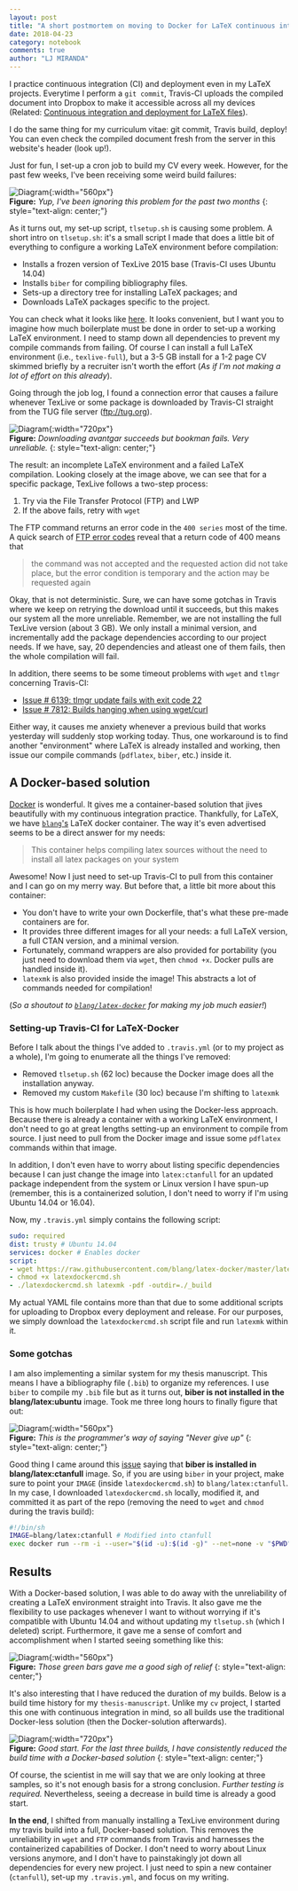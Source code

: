```yaml
---
layout: post
title: "A short postmortem on moving to Docker for LaTeX continuous integration"
date: 2018-04-23
category: notebook
comments: true
author: "LJ MIRANDA"
---
```


I practice continuous integration (CI) and deployment even in my LaTeX
projects. Everytime I perform a `git commit`, Travis-CI uploads the
compiled document into Dropbox to make it accessible across all my devices
(Related: [Continuous integration and deployment for LaTeX
files](https://ljvmiranda921.github.io/notebook/2018/02/04/continuous-integration-for-latex/)).

I do the same thing for my curriculum vitae: git commit, Travis build,
deploy! You can even check the compiled document fresh from the server in this
website's header (look up!). 

Just for fun, I set-up a cron job to build my CV every week. However, for the
past few weeks, I've been receiving some weird build failures:

![Diagram](/assets/png/tuts/build_failures.png){:width="560px"}  
__Figure:__ _Yup, I've been ignoring this problem for the past two months_
{: style="text-align: center;"}

As it turns out, my set-up script, `tlsetup.sh` is causing some problem. A
short intro on `tlsetup.sh`: it's a small script I made that does a little
bit of everything to configure a working LaTeX environment before
compilation:

- Installs a frozen version of TexLive 2015 base (Travis-CI uses Ubuntu 14.04)
- Installs `biber` for compiling bibliography files.
- Sets-up a directory tree for installing LaTeX packages; and
- Downloads LaTeX packages specific to the project.

You can check what it looks like
[here](https://gist.github.com/ljvmiranda921/6055d03dc264bfca0ea8c421ec6a2b41#file-tlsetup-sh).
It looks convenient, but I want you to imagine how much boilerplate must be
done in order to set-up a working LaTeX environment. I need to stamp down all
dependencies to prevent my compile commands from failing. Of course I can
install a full LaTeX environment (i.e., `texlive-full`), but a 3-5 GB install
for a 1-2 page CV skimmed briefly by a recruiter isn't worth the
effort (_As if I'm not making a lot of effort on this already_).

Going through the job log, I found a connection error that causes a
failure whenever TexLive or some package is downloaded by Travis-CI straight
from the TUG file server (ftp://tug.org).

![Diagram](/assets/png/tuts/joblogs.png){:width="720px"}  
__Figure:__ _Downloading avantgar succeeds but bookman fails. Very unreliable._
{: style="text-align: center;"}

The result: an incomplete LaTeX environment and a failed LaTeX compilation.
Looking closely at the image above, we can see that for a specific package,
TexLive follows a two-step process:

1. Try via the File Transfer Protocol (FTP) and LWP
2. If the above fails, retry with `wget`

The FTP command returns an error code in the `400 series` most of the time. A
quick search of [FTP error
codes](https://en.wikipedia.org/wiki/List_of_FTP_server_return_codes) reveal
that a return code of 400 means that 

> the command was not accepted and the
requested action did not take place, but the error condition is temporary and
the action may be requested again

Okay, that is not deterministic. Sure, we can have some gotchas in Travis
where we keep on retrying the download until it succeeds, but this makes our
system all the more unreliable. Remember, we are not installing the full
TexLive version (about 3 GB). We only install a minimal version, and
incrementally add the package dependencies according to our project needs. If
we have, say, 20 dependencies and atleast one of them fails, then the whole
compilation will fail. 

In addition, there seems to be some timeout problems with `wget` and `tlmgr`
concerning Travis-CI:

- [Issue # 6139: tlmgr update fails with exit code 22](https://github.com/travis-ci/travis-ci/issues/6139)
- [Issue # 7812: Builds hanging when using wget/curl](https://github.com/travis-ci/travis-ci/issues/7812) 

Either way, it causes me anxiety whenever a previous build that works
yesterday will suddenly stop working today. Thus, one workaround is to
find another "environment" where LaTeX is already installed and working, then issue our
compile commands (`pdflatex`, `biber`, etc.) inside it.

## A Docker-based solution

[Docker](https://www.docker.com/) is wonderful. It gives me a container-based
solution that jives beautifully with my continuous integration practice.
Thankfully, for LaTeX, we have
[`blang`'s](https://github.com/blang/latex-docker) LaTeX docker container.
The way it's even advertised seems to be a direct answer for my needs:

> This container helps compiling latex sources without the need to install
all latex packages on your system

Awesome! Now I just need to set-up Travis-CI to pull from this container and
I can go on my merry way. But before that, a little bit more about this container:

- You don't have to write your own Dockerfile, that's what these pre-made
containers are for.
- It provides three different images for all your needs: a full LaTeX version,
a full CTAN version, and a minimal version.
- Fortunately, command wrappers are also provided for portability (you just need to
download them via `wget`, then `chmod +x`. Docker pulls are handled inside it).
- `latexmk` is also provided inside the image! This abstracts a lot of
commands needed for compilation!

(_So a shoutout to
[`blang/latex-docker`](https://github.com/blang/latex-docker) for making my
job much easier!_)

### Setting-up Travis-CI for LaTeX-Docker

Before I talk about the things I've added to `.travis.yml` (or to my project
as a whole), I'm going to enumerate all the things I've removed:
- Removed `tlsetup.sh` (62 loc) because the Docker image does all the installation anyway.
- Removed my custom `Makefile` (30 loc) because I'm shifting to `latexmk`

This is how much boilerplate I had when using the Docker-less approach.
Because there is already a container with a working LaTeX environment, I
don't need to go at great lengths setting-up an environment to compile
from source. I just need to pull from the Docker image and issue some
`pdflatex` commands within that image.

In addition, I don't even have to worry about listing specific dependencies
because I can just change the image into `latex:ctanfull` for an updated package
independent from the system or Linux version I have spun-up (remember, this is
a containerized solution, I don't need to worry if I'm using Ubuntu 14.04 or
16.04).

Now, my `.travis.yml` simply contains the following script:

```yml
sudo: required
dist: trusty # Ubuntu 14.04
services: docker # Enables docker
script:
- wget https://raw.githubusercontent.com/blang/latex-docker/master/latexdockercmd.sh
- chmod +x latexdockercmd.sh
- ./latexdockercmd.sh latexmk -pdf -outdir=./_build
```

My actual YAML file contains more than that due to some additional
scripts for uploading to Dropbox every deployment and release. For
our purposes, we simply download the `latexdockercmd.sh` script file and
run `latexmk` within it.

### Some gotchas

I am also implementing a similar system for my thesis manuscript. This means
I have a bibliography file (`.bib`) to organize my references. I use `biber`
to compile my `.bib` file but as it turns out, **biber is not installed in
the blang/latex:ubuntu** image. Took me three long hours to finally figure
that out:

![Diagram](/assets/png/tuts/threehours.png){:width="560px"}  
__Figure:__ _This is the programmer's way of saying "Never give up"_
{: style="text-align: center;"}

Good thing I came around this
[issue](https://github.com/blang/latex-docker/issues/10) saying that **biber
is installed in blang/latex:ctanfull** image. So, if you are using `biber` in
your project, make sure to point your `IMAGE` (inside `latexdockercmd.sh`) to
`blang/latex:ctanfull`. In my case, I downloaded `latexdockercmd.sh` locally,
modified it, and committed it as part of the repo (removing the need to `wget` and
`chmod` during the travis build):

```sh
#!/bin/sh
IMAGE=blang/latex:ctanfull # Modified into ctanfull
exec docker run --rm -i --user="$(id -u):$(id -g)" --net=none -v "$PWD":/data "$IMAGE" "$@"
```

## Results

With a Docker-based solution, I was able to do away with the unreliability
of creating a LaTeX environment straight into Travis. It also gave me the
flexibility to use packages whenever I want to without worrying if it's
compatible with Ubuntu 14.04 and without updating my `tlsetup.sh` (which I
deleted) script. Furthermore, it gave me a sense of comfort and
accomplishment when I started seeing something like this:

![Diagram](/assets/png/tuts/results1.png){:width="560px"}  
__Figure:__ _Those green bars gave me a good sigh of relief_
{: style="text-align: center;"}

It's also interesting that I have reduced the duration of my builds. Below is
a build time history for my `thesis-manuscript`. Unlike my `cv` project, I
started this one with continuous integration in mind, so all builds use the
traditional Docker-less solution (then the Docker-solution afterwards).

![Diagram](/assets/png/tuts/build_times.png){:width="720px"}  
__Figure:__ _Good start. For the last three builds, I have consistently reduced the build time with a Docker-based solution_
{: style="text-align: center;"}

Of course, the scientist in me will say that we are only looking at three
samples, so it's not enough basis for a strong conclusion. _Further testing
is required._ Nevertheless, seeing a decrease in build time is already a good
start.

**In the end**, I shifted from manually installing a TexLive environment
during my travis build into a full, Docker-based solution. This removes the
unreliability in `wget` and `FTP` commands from Travis and harnesses the
containerized capabilities of Docker. I don't need to worry about Linux
versions anymore, and I don't have to painstakingly jot down all dependencies
for every new project. I just need to spin a new container (`ctanfull`),
set-up my `.travis.yml`, and focus on my writing.